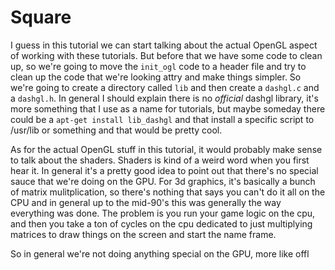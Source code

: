 # Square

I guess in this tutorial we can start talking about the actual OpenGL aspect of
working with these tutorials. But before that we have some code to clean up, so 
we're going to move the ```init_ogl``` code to a header file and try to clean up
the code that we're looking attry and make things simpler. So we're going to create
a directory called ```lib``` and then create a ```dashgl.c``` and a ```dashgl.h```.
In general I should explain there is no _official_ dashgl library, it's more something
that I use as a name for tutorials, but maybe someday there could be a ```apt-get
install lib_dashgl``` and that install a specific script to /usr/lib or something and
that would be pretty cool.

As for the actual OpenGL stuff in this tutorial, it would probably make sense to talk
about the shaders. Shaders is kind of a weird word when you first hear it. In general
it's a pretty good idea to point out that there's no special sauce that we're doing 
on the GPU. For 3d graphics, it's basically a bunch of matrix mulitplication, so there's
nothing that says you can't do it all on the CPU and in general up to the mid-90's this
was generally the way everything was done. The problem is you run your game logic on
the cpu, and then you take a ton of cycles on the cpu dedicated to just multiplying
matrices to draw things on the screen and start the name frame. 

So in general we're not doing anything special on the GPU, more like offl
